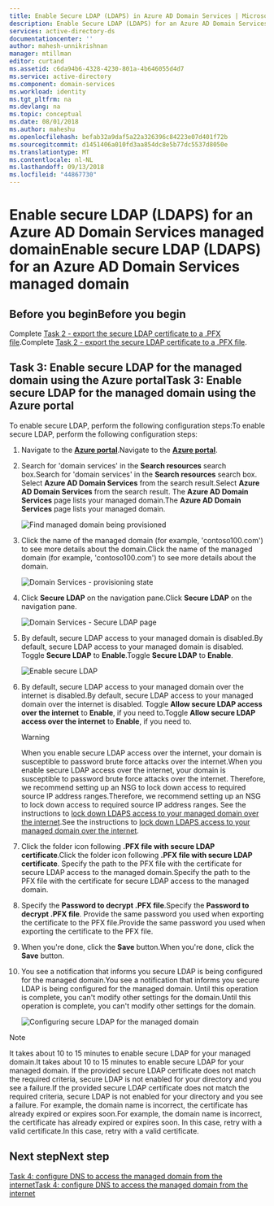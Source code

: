 ```yaml
---
title: Enable Secure LDAP (LDAPS) in Azure AD Domain Services | Microsoft Docs
description: Enable Secure LDAP (LDAPS) for an Azure AD Domain Services managed domain
services: active-directory-ds
documentationcenter: ''
author: mahesh-unnikrishnan
manager: mtillman
editor: curtand
ms.assetid: c6da94b6-4328-4230-801a-4b646055d4d7
ms.service: active-directory
ms.component: domain-services
ms.workload: identity
ms.tgt_pltfrm: na
ms.devlang: na
ms.topic: conceptual
ms.date: 08/01/2018
ms.author: maheshu
ms.openlocfilehash: befab32a9daf5a22a326396c84223e07d401f72b
ms.sourcegitcommit: d1451406a010fd3aa854dc8e5b77dc5537d8050e
ms.translationtype: MT
ms.contentlocale: nl-NL
ms.lasthandoff: 09/13/2018
ms.locfileid: "44867730"
---
```

# <a name="enable-secure-ldap-ldaps-for-an-azure-ad-domain-services-managed-domain"></a><span data-ttu-id="1fa0a-103">Enable secure LDAP (LDAPS) for an Azure AD Domain Services managed domain</span><span class="sxs-lookup"><span data-stu-id="1fa0a-103">Enable secure LDAP (LDAPS) for an Azure AD Domain Services managed domain</span></span>

## <a name="before-you-begin"></a><span data-ttu-id="1fa0a-104">Before you begin</span><span class="sxs-lookup"><span data-stu-id="1fa0a-104">Before you begin</span></span>
<span data-ttu-id="1fa0a-105">Complete [Task 2 - export the secure LDAP certificate to a .PFX file](active-directory-ds-admin-guide-configure-secure-ldap-export-pfx.md).</span><span class="sxs-lookup"><span data-stu-id="1fa0a-105">Complete [Task 2 - export the secure LDAP certificate to a .PFX file](active-directory-ds-admin-guide-configure-secure-ldap-export-pfx.md).</span></span>


## <a name="task-3-enable-secure-ldap-for-the-managed-domain-using-the-azure-portal"></a><span data-ttu-id="1fa0a-106">Task 3: Enable secure LDAP for the managed domain using the Azure portal</span><span class="sxs-lookup"><span data-stu-id="1fa0a-106">Task 3: Enable secure LDAP for the managed domain using the Azure portal</span></span>
<span data-ttu-id="1fa0a-107">To enable secure LDAP, perform the following configuration steps:</span><span class="sxs-lookup"><span data-stu-id="1fa0a-107">To enable secure LDAP, perform the following configuration steps:</span></span>

1. <span data-ttu-id="1fa0a-108">Navigate to the **[Azure portal](https://portal.azure.com)**.</span><span class="sxs-lookup"><span data-stu-id="1fa0a-108">Navigate to the **[Azure portal](https://portal.azure.com)**.</span></span>

2. <span data-ttu-id="1fa0a-109">Search for 'domain services' in the **Search resources** search box.</span><span class="sxs-lookup"><span data-stu-id="1fa0a-109">Search for 'domain services' in the **Search resources** search box.</span></span> <span data-ttu-id="1fa0a-110">Select **Azure AD Domain Services** from the search result.</span><span class="sxs-lookup"><span data-stu-id="1fa0a-110">Select **Azure AD Domain Services** from the search result.</span></span> <span data-ttu-id="1fa0a-111">The **Azure AD Domain Services** page lists your managed domain.</span><span class="sxs-lookup"><span data-stu-id="1fa0a-111">The **Azure AD Domain Services** page lists your managed domain.</span></span>

    ![Find managed domain being provisioned](./media/getting-started/domain-services-provisioning-state-find-resource.png)

2. <span data-ttu-id="1fa0a-113">Click the name of the managed domain (for example, 'contoso100.com') to see more details about the domain.</span><span class="sxs-lookup"><span data-stu-id="1fa0a-113">Click the name of the managed domain (for example, 'contoso100.com') to see more details about the domain.</span></span>

    ![Domain Services - provisioning state](./media/getting-started/domain-services-provisioning-state.png)

3. <span data-ttu-id="1fa0a-115">Click **Secure LDAP** on the navigation pane.</span><span class="sxs-lookup"><span data-stu-id="1fa0a-115">Click **Secure LDAP** on the navigation pane.</span></span>

    ![Domain Services - Secure LDAP page](./media/active-directory-domain-services-admin-guide/secure-ldap-blade.png)

4. <span data-ttu-id="1fa0a-117">By default, secure LDAP access to your managed domain is disabled.</span><span class="sxs-lookup"><span data-stu-id="1fa0a-117">By default, secure LDAP access to your managed domain is disabled.</span></span> <span data-ttu-id="1fa0a-118">Toggle **Secure LDAP** to **Enable**.</span><span class="sxs-lookup"><span data-stu-id="1fa0a-118">Toggle **Secure LDAP** to **Enable**.</span></span>

    ![Enable secure LDAP](./media/active-directory-domain-services-admin-guide/secure-ldap-blade-configure.png)
5. <span data-ttu-id="1fa0a-120">By default, secure LDAP access to your managed domain over the internet is disabled.</span><span class="sxs-lookup"><span data-stu-id="1fa0a-120">By default, secure LDAP access to your managed domain over the internet is disabled.</span></span> <span data-ttu-id="1fa0a-121">Toggle **Allow secure LDAP access over the internet** to **Enable**, if you need to.</span><span class="sxs-lookup"><span data-stu-id="1fa0a-121">Toggle **Allow secure LDAP access over the internet** to **Enable**, if you need to.</span></span>

    > [!WARNING]
    > <span data-ttu-id="1fa0a-122">When you enable secure LDAP access over the internet, your domain is susceptible to password brute force attacks over the internet.</span><span class="sxs-lookup"><span data-stu-id="1fa0a-122">When you enable secure LDAP access over the internet, your domain is susceptible to password brute force attacks over the internet.</span></span> <span data-ttu-id="1fa0a-123">Therefore, we recommend setting up an NSG to lock down access to required source IP address ranges.</span><span class="sxs-lookup"><span data-stu-id="1fa0a-123">Therefore, we recommend setting up an NSG to lock down access to required source IP address ranges.</span></span> <span data-ttu-id="1fa0a-124">See the instructions to [lock down LDAPS access to your managed domain over the internet](#task-5---lock-down-secure-ldap-access-to-your-managed-domain-over-the-internet).</span><span class="sxs-lookup"><span data-stu-id="1fa0a-124">See the instructions to [lock down LDAPS access to your managed domain over the internet](#task-5---lock-down-secure-ldap-access-to-your-managed-domain-over-the-internet).</span></span>
    >

6. <span data-ttu-id="1fa0a-125">Click the folder icon following **.PFX file with secure LDAP certificate**.</span><span class="sxs-lookup"><span data-stu-id="1fa0a-125">Click the folder icon following **.PFX file with secure LDAP certificate**.</span></span> <span data-ttu-id="1fa0a-126">Specify the path to the PFX file with the certificate for secure LDAP access to the managed domain.</span><span class="sxs-lookup"><span data-stu-id="1fa0a-126">Specify the path to the PFX file with the certificate for secure LDAP access to the managed domain.</span></span>

7. <span data-ttu-id="1fa0a-127">Specify the **Password to decrypt .PFX file**.</span><span class="sxs-lookup"><span data-stu-id="1fa0a-127">Specify the **Password to decrypt .PFX file**.</span></span> <span data-ttu-id="1fa0a-128">Provide the same password you used when exporting the certificate to the PFX file.</span><span class="sxs-lookup"><span data-stu-id="1fa0a-128">Provide the same password you used when exporting the certificate to the PFX file.</span></span>

8. <span data-ttu-id="1fa0a-129">When you're done, click the **Save** button.</span><span class="sxs-lookup"><span data-stu-id="1fa0a-129">When you're done, click the **Save** button.</span></span>

9. <span data-ttu-id="1fa0a-130">You see a notification that informs you secure LDAP is being configured for the managed domain.</span><span class="sxs-lookup"><span data-stu-id="1fa0a-130">You see a notification that informs you secure LDAP is being configured for the managed domain.</span></span> <span data-ttu-id="1fa0a-131">Until this operation is complete, you can't modify other settings for the domain.</span><span class="sxs-lookup"><span data-stu-id="1fa0a-131">Until this operation is complete, you can't modify other settings for the domain.</span></span>

    ![Configuring secure LDAP for the managed domain](./media/active-directory-domain-services-admin-guide/secure-ldap-blade-configuring.png)

> [!NOTE]
> <span data-ttu-id="1fa0a-133">It takes about 10 to 15 minutes to enable secure LDAP for your managed domain.</span><span class="sxs-lookup"><span data-stu-id="1fa0a-133">It takes about 10 to 15 minutes to enable secure LDAP for your managed domain.</span></span> <span data-ttu-id="1fa0a-134">If the provided secure LDAP certificate does not match the required criteria, secure LDAP is not enabled for your directory and you see a failure.</span><span class="sxs-lookup"><span data-stu-id="1fa0a-134">If the provided secure LDAP certificate does not match the required criteria, secure LDAP is not enabled for your directory and you see a failure.</span></span> <span data-ttu-id="1fa0a-135">For example, the domain name is incorrect, the certificate has already expired or expires soon.</span><span class="sxs-lookup"><span data-stu-id="1fa0a-135">For example, the domain name is incorrect, the certificate has already expired or expires soon.</span></span> <span data-ttu-id="1fa0a-136">In this case, retry with a valid certificate.</span><span class="sxs-lookup"><span data-stu-id="1fa0a-136">In this case, retry with a valid certificate.</span></span>
>
>

## <a name="next-step"></a><span data-ttu-id="1fa0a-137">Next step</span><span class="sxs-lookup"><span data-stu-id="1fa0a-137">Next step</span></span>
[<span data-ttu-id="1fa0a-138">Task 4: configure DNS to access the managed domain from the internet</span><span class="sxs-lookup"><span data-stu-id="1fa0a-138">Task 4: configure DNS to access the managed domain from the internet</span></span>](active-directory-ds-ldaps-configure-dns.md)
